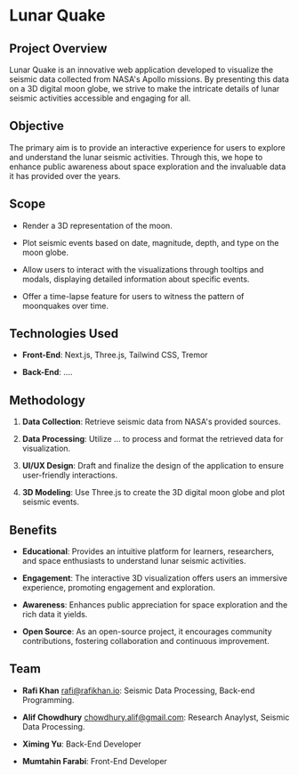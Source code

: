 # Lunar Quake

## Project Overview

Lunar Quake is an innovative web application developed to visualize the seismic data collected from NASA's Apollo missions. By presenting this data on a 3D digital moon globe, we strive to make the intricate details of lunar seismic activities accessible and engaging for all.

## Objective

The primary aim is to provide an interactive experience for users to explore and understand the lunar seismic activities. Through this, we hope to enhance public awareness about space exploration and the invaluable data it has provided over the years.

## Scope

- Render a 3D representation of the moon.
  
- Plot seismic events based on date, magnitude, depth, and type on the moon globe.
  
- Allow users to interact with the visualizations through tooltips and modals, displaying detailed information about specific events.
  
- Offer a time-lapse feature for users to witness the pattern of moonquakes over time.

## Technologies Used

- **Front-End**: Next.js, Three.js, Tailwind CSS, Tremor
  
- **Back-End**: ....

## Methodology

1. **Data Collection**: Retrieve seismic data from NASA's provided sources.
  
2. **Data Processing**: Utilize ... to process and format the retrieved data for visualization.
  
3. **UI/UX Design**: Draft and finalize the design of the application to ensure user-friendly interactions.
  
4. **3D Modeling**: Use Three.js to create the 3D digital moon globe and plot seismic events.

## Benefits

- **Educational**: Provides an intuitive platform for learners, researchers, and space enthusiasts to understand lunar seismic activities.
  
- **Engagement**: The interactive 3D visualization offers users an immersive experience, promoting engagement and exploration.
  
- **Awareness**: Enhances public appreciation for space exploration and the rich data it yields.
  
- **Open Source**: As an open-source project, it encourages community contributions, fostering collaboration and continuous improvement.

## Team

- **Rafi Khan** <rafi@rafikhan.io>: Seismic Data Processing, Back-end Programming.
  
- **Alif Chowdhury** <chowdhury.alif@gmail.com>: Research Anaylyst, Seismic Data Processing. 
  
- **Ximing Yu**: Back-End Developer

- **Mumtahin Farabi**: Front-End Developer
  
